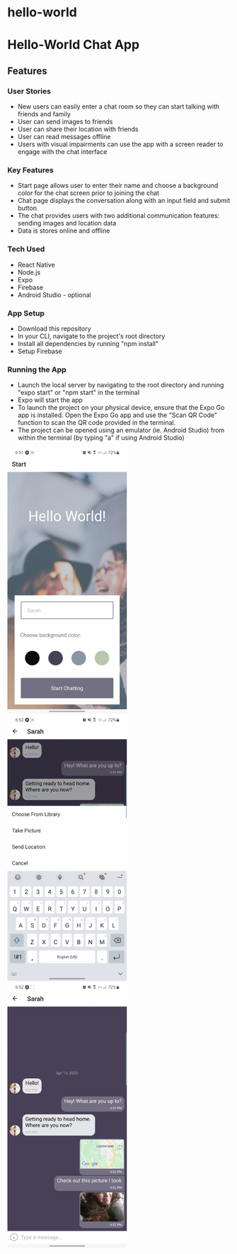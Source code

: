 # hello-world

<h1> Hello-World Chat App</h1>

<h2>Features</h2>

<h3>User Stories</h3>
<ul>
  <li>New users can easily enter a chat room so they can start talking with friends and family</li>
  <li>User can send images to friends</li>
  <li>User can share their location with friends</li>
  <li>User can read messages offline</li>
  <li>Users with visual impairments can use the app with a screen reader to engage with the chat interface</li>
</ul>

<h3>Key Features</h3>
<ul>
  <li>Start page allows user to enter their name and choose a background color for the chat screen prior to joining the chat</li>
  <li>Chat page displays the conversation along with an input field and submit button</li>
  <li>The chat provides users with two additional communication features: sending images and location data</li>
  <li>Data is stores online and offline</li>
</ul>

<h3>Tech Used</h3>
<ul>
  <li>React Native</li>
  <li> Node.js</li>
  <li>Expo</li>
  <li>Firebase</li>
  <li>Android Studio - optional</li>
</ul>

<h3>App Setup</h3>
<ul>
  <li>Download this repository</li>
  <li>In your CLI, navigate to the project's root directory</li>
  <li>Install all dependencies by running "npm install"</li>
  <li>Setup Firebase</li>
 </ul>

<h3>Running the App</h3>
<ul>
  <li>Launch the local server by navigating to the root directory and running "expo start" or "npm start" in the terminal</li>
  <li>Expo will start the app</li>
  <li>To launch the project on your physical device, ensure that the Expo Go app is installed. Open the Expo Go app and use the "Scan QR Code" function to scan the QR code provided in the terminal.</li>
  <li>The project can be opened using an emulator (ie. Android Studio) from within the terminal (by typing "a" if using Android Studio)</li>
</ul>

<div>
<img src="https://github.com/sarahschuller/hello-world/blob/master/Screenshot_20220502-124953_Gallery.jpg" height="600">
<img src="https://github.com/sarahschuller/hello-world/blob/master/Screenshot_20220502-125104_Gallery.jpg" height="600">
<img src="https://github.com/sarahschuller/hello-world/blob/master/Screenshot_20220502-125115_Gallery.jpg" height="600">
</div>

